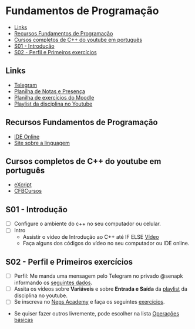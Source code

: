 # Fundamentos de Programação

<!--TOC_BEGIN-->
- [Links](#links)
- [Recursos Fundamentos de Programação](#recursos-fundamentos-de-programação)
- [Cursos completos de C++ do youtube em português](#cursos-completos-de-c-do-youtube-em-português)
- [S01 - Introdução](#s01---introdução)
- [S02 - Perfil e Primeiros exercícios](#s02---perfil-e-primeiros-exercícios)
<!--TOC_END-->

## Links
- [Telegram](https://t.me/+zrcrLWObex8wZmNh)
- [Planilha de Notas e Presença](https://docs.google.com/spreadsheets/d/10udv5GJ-QYqle78bvm2Tummfaj-0EYOPsiLPEKzOpuw/edit?usp=sharing)
- [Planilha de exercícios do Moodle](https://docs.google.com/spreadsheets/d/1z-SvdHu27oY7rrm-F-2wQDb1HggVydeIlwcvKOOMGRQ/edit#gid=710861159)
- [Playlist da disciplina no Youtube](https://youtube.com/playlist?list=PLqwyjBSVOHRzfXMEJR63RT56ROtk5f6tN)

## Recursos Fundamentos de Programação
- [IDE Online](http://replit.com)
- [Site sobre a linguagem](https://www.learncpp.com/)

## Cursos completos de C++ do youtube em português
- [eXcript](https://www.youtube.com/watch?v=5W9YsbqnX0U&list=PLesCEcYj003QTw6OhCOFb1Fdl8Uiqyrqo)
- [CFBCursos](https://www.youtube.com/watch?v=nUQKr-ey86Y&list=PLx4x_zx8csUjczg1qPHavU1vw1IkBcm40)


## S01 - Introdução
- [ ] Configure o ambiente do c++ no seu computador ou celular.
- [ ] Intro
    - Assistir o vídeo de Introdução ao C++ até IF ELSE [Vídeo](https://youtu.be/VcGw1ydBf64)
    - Faça alguns dos códigos do vídeo no seu computador ou IDE online.

## S02 - Perfil e Primeiros exercícios
- [ ] Perfil: Me manda uma mensagem pelo Telegram no privado @senapk informando os [seguintes dados](pages/perfil.md#dados).
- [ ] Assita os vídeos sobre **Variáveis** e sobre **Entrada e Saída** da [playlist](https://youtube.com/playlist?list=PLqwyjBSVOHRzfXMEJR63RT56ROtk5f6tN) da disciplina no youtube.
- [ ] Se inscreva no [Neps Academy](https://neps.academy/) e faça os seguintes [exercícios](pages/intro_neps.md#exercícios-iniciais).
- Se quiser fazer outros livremente, pode escolher na lista [Operações básicas](https://neps.academy/br/exercises-table?subject=48)
